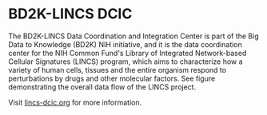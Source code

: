 BD2K-LINCS DCIC
=
The BD2K-LINCS Data Coordination and Integration Center is part of the Big Data to Knowledge (BD2K) NIH initiative, and it is the data coordination center for the NIH Common Fund's Library of Integrated Network-based Cellular Signatures (LINCS) program, which aims to characterize how a variety of human cells, tissues and the entire organism respond to perturbations by drugs and other molecular factors. See figure demonstrating the overall data flow of the LINCS project.

Visit [lincs-dcic.org](http://lincs-dcic.org/#/) for more information.
